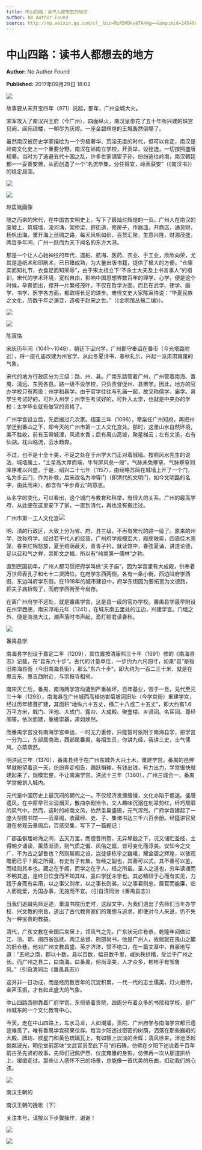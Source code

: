 ```yaml
---
title: 中山四路：读书人都想去的地方
author: No Author Found
source: http://mp.weixin.qq.com/s?__biz=MzA5MDkxNTA4Ng==&amp;mid=2454906503&amp;idx=1&amp;sn=d7179d41292d6b7c4c7a855228c734c2&amp;chksm=87a22ee6b0d5a7f0b6f5c5bee2e3f348e93c505796e681c09b0021238ad51789bc69d4ea21cd#rd
---
```


# 中山四路：读书人都想去的地方

**Author:** No Author Found

**Published:** 2017年09月29日 18:02

![](https://mmbiz.qpic.cn/mmbiz_jpg/PJWG74pLsMY6VjSs8icl92DouG8adAGS0ibIkmicA6dYrXchQel1ic3LTtD572I9r9sbW2tOnBvpibgicAXRcdc4p5aA/0?wx_fmt=jpeg)

故事要从宋开宝四年（971）说起，那年，广州全城大火。

宋军攻入了南汉兴王府（今广州），四面纵火，南汉皇帝花了五十年所兴建的珠宫贝阙、阆苑琼楼，一朝尽为灰烬。一座金碧辉煌的王城轰然倒塌了。

虽然南汉被历史学家描绘为一个穷极奢华、荒淫无度的时代，但可以肯定，南汉是岭南文化史上一个重要分野。南汉在岭南立学校，开贡举，设铨选，一切按照盛唐规摹。当时为了逃避五代十国之乱，许多世家谪宦子孙，纷纷逃往岭南，南汉朝廷都一一妥善安置，从而创造了一个“名流毕集，分任得宜，岭表获安”（《南汉书》）的稳定局面。

![](https://mmbiz.qpic.cn/mmbiz_png/cZkI8M0nbCnqFdBSZTPngyO5KHUZhk4AqcBGtqxM6PCBGEIaOlNtNQTtOl6c4QaKM93ZZrvQSTib9QBW69nziccg/0)

![](http://mmbiz.qpic.cn/mmbiz_jpg/PJWG74pLsMb6ibqCdJOauOKPib8nqQhUP5vY4LqZddVDNWwiaT4G5ibGqqwSgpKLpne67rdYX5OewA6lPa2dRqnqDQ/0?wx_fmt=jpeg)

赵匡胤画像

随之而来的宋代，在中国古文明史上，写下了最灿烂辉煌的一页。广州人在南汉的废墟上，筑城墙，浚河涌，架桥梁，辟街道，修房子，作器皿，开商店，通货财，扬帆出海，重开海上丝绸之路，每天风帆如织，百货汇聚，生意兴隆，财源茂盛，两百多年间，广州一跃而为天下闻名的东方大港。

那是一个让人心驰神往的年代，造船、航海、医药、农业、手工业，欣欣向荣，尤其是造纸术和印刷术，已日臻成熟，为大量出版书籍，提供了极大的方便。“仓廪实而知礼节，衣食足而知荣辱”，由于宋太祖立下“不杀士大夫及上书言事人”的祖训，宋代的学术环境，宽松自由，影响中国思想界数百年的理学、心学，便是这个时候，孕育而出，撑开一片繁枝茂叶。不仅在哲学方面，而且在武学、律学、画学、书学、医学各方面，都取得长足的进步。难怪文史大家陈寅恪说：“华夏民族之文化，历数千年之演变，造极于赵宋之世。”（《金明馆丛稿二编》）。

![](http://mmbiz.qpic.cn/mmbiz_png/p6Vlqvia1UicyrhG0dR9FTta36XUoGOcvdhsIlSlibKtt80ZiadFZapHdzuBcAHYbKTsZYHibicnuOP8lH5WEibuvKcnw/0?wx_fmt=png)

![](http://mmbiz.qpic.cn/mmbiz_jpg/PJWG74pLsMb6ibqCdJOauOKPib8nqQhUP5mFzd2vAJASQpPYe0W3OECpKibiajOVBYiaicjOWsTlITFKFabR17aw3iclQ/0?wx_fmt=jpeg)



陈寅恪

宋庆历年间（1041～1048），朝廷下诏兴学，广州郡守奉诏在番市（今光塔路附近），将一座孔庙改建为州官学。从此冬夏诗书，春秋礼乐，兴起一派肃肃雍雍的气象。

宋代的地方行政区分为三级：路、州、县。广南东路管着广州，广州管着南海、番禺、清远、东莞各县。路一级不设学校，只负责督促州、县置学。因此，地方的官办学校只有两级：州学和县学。由于官学往往与孔庙一起，故又称儒学、庙学。县学生考试好的，可升入州学；州学生考试好的，可升入太学，也就是中央办的学校；太学毕业就有做官的资格了。

广州学宫设立后，先后搬过几次家。绍圣三年（1096），章粢任广州知府，再把州学迁到番山之下，即今天的广州市第一工人文化宫处。那时，这里山水自然环境，美不胜收，前有玉带城濠，风递水香；后有禺山高坡，聚星梯云；左有文溪，右有仙湖，枕山临流，云水趋奔。

不过，也不是十全十美，不足之处在于州学大门正对着城墙。按照风水先生的说法，城墙属土，“土星高大厚而端，牛背屏风总一般”，气脉未免壅窒。气脉壅窒则庠序难以兴盛。于是，绍兴二十七年（1157），由经略苏简在城墙上开了一个门，名为步云门，作为补救，后来改名为冲霄门（即清代的文明门，如今文明路的名字，由此而来），都含有“平步青云”的意思。

从名字的变化，可以看出，这个城门与教育和科举，有很大的关系。广州的最高学府，从此便在这里安下了家，一直到清代，再也没有搬迁过。

广州市第一工人文化宫![](https://mmbiz.qpic.cn/mmbiz_jpg/PJWG74pLsMb6ibqCdJOauOKPib8nqQhUP5nOTIs3FuQYPjyjNT9kiaiaYrfVpfw0BgMQfkduypWFvhXIeiaTQkzp0JA/0?wx_fmt=jpeg)



明、清的行政区，大致上分为省、府、县三级，不再有宋代的路一级了。原来的州学，改称府学。经过若干代人的经营，广州府学规模宏大，殿庑敞奥，四周佳木葱笼，春来红棉怒放，夏至榕荫蔽天，青青子衿，就读馆中，春弦夏诵，讲道论德，足以召和气之祥，崇斯文之福，所以有“岭南第一儒林”之称。

直到民国初年，广州人都习惯把府学叫做“夫子庙”，因为学宫里有大成殿，供奉着万世师表孔子和七十二贤牌位。在府学东西两侧，各有一条小街，西边叫府学西街，东边叫府学东街。在1918年的城市建设中，府学东街因为要拓宽为文德路，把夫子庙拆毁了，而府学西街至今尚存。

在离广州府学不远处，就是番禺学宫，这是县一级的官办学校。番禺县学最早附设在州学西庑，南宋淳祐元年（1241），在城东南五里处的江边，兴建学宫。门墙之外，便是浩浩大江，潮声落时书声起，渔灯照君读春秋。

![](https://mmbiz.qpic.cn/mmbiz_jpg/PJWG74pLsMb6ibqCdJOauOKPib8nqQhUP5zAHUHWricOJTP0Xu5WBnyJIYibVDPEjF06lmNRO5Ujrszd566FNsaGNQ/0?wx_fmt=jpeg)

番禺县学

南海县学创设于嘉定二年（1209），其位置按清康熙三十年（1691）修的《南海县志》记载，在“县东六十步”。古代的计量单位，一步约为六尺四寸，如果“县”是指旧南海县衙（今旧南海县街），那么“东六十步”，即大约为一百二三十米，就是在惠吉东、惠吉西附近，与崇报寺相邻。

南宋灭亡后，番禺、南海两学宫均遭到严重破坏，百年基业，毁于一旦。元代至元三十年（1293），南海县在广州城西高桂坊崔菊坡祠旧址（今学宫街）重建学宫，经过历年修葺扩建，其面积“地纵六十五丈，横二十八或二十五丈”，即大约有1.6万平方米，戟门、泮池、大成门、露台、大成殿、聚奎楼、乡贤祠、名宦祠、尊经阁等，依次而建，重檐崇基，肃如焕然。

而番禺学宫没有南海学宫幸运，一时无力重修，只能暂时依附于南海县学，把学宫一分为二，东部属南海，西部属番禺，各招生员，你讲九经，我讲三史，士气儒风，亦蒸蒸然。

明洪武三年（1370），番禺县终于在广州东城外大兴土木，重建学宫。番禺的邑绅早就盼望着这一天，纷纷奔走相告，踊跃捐输，有钱出钱，有力出力，学宫很快就建起来了，规模宏整，不让南海学宫。洪武十三年（1380），广州三城合一，番禺学宫被划入城内。

元代是中国历史上最沉闷的朝代之一。不仅经济发展缓慢，文化亦陷于低迷。盛唐遗风，在中原早已尘消烟灭，散曲杂剧当令，文人趣味沉溺在刻翠剪红，纤巧颓靡的风气中。然而，这时的岭南文风，依然圭臬盛唐，元气浑然。广府学宫建起了一座大型图书馆——云章阁，收藏经、史、子、集诸书达三千六百余册。经筵讲官吴澄在参观云章阁后，百感交集，写下了一篇题记：

广郡虽僻居岭海之间，去天万里，而德音所暨，无异辇毂之下，况又储贮圣经，士得朝夕诵读，薰蒸渐渍，则气质之偏、风俗之窳，皆可变化而淳美。安知今之交广，不为古之邹鲁也？然则斯阁之设，岂徒侈栋宇之巍峨，耀金碧之辉煌，以骇观瞻而已乎？阁之所藏，有史有子有集，皆经之副也，其善可以式，其不善可以鉴，而经则其本也。藏之在乎阁，而学之在乎人，经之所载，圣人之道也，穷年读诵而不明其道，是终日饮食而不知其味，虽曰学犹未学也。其必精研于心而有实见，力践于身而有实用，以之事父则孝，以之事长则弟，以之事君则忠，居官而能廉，临人而能爱，为国办事，无施而不宜。（引自清同治《番禺县志》）

当我们追蹑先师足迹，重温书院历史时，这段文字，为我们道出了先师们当年办学校、兴文教的宗旨，道出了古代教育家们的理想与追求，即使对今人来说，仍不失为一种宝贵的教益。

清代，广东文教在全国后来居上，领风气之先。广东状元庄有恭，乾隆年间做过江、浙、鄂、闽四省巡抚、两江总督、刑部尚书，他是广州人，故居就在禺山之麓的旧仓巷，他对广州文教昌盛、英才济济，赞不绝口，在一篇文章中，自豪地写道：“五岭之南，郡以十数，县以百数，幅员数千里，咸执秩拱稽，受治于广州之长。而广州之县二，曰南海，曰番禺，俗尚淳美，人才众多，彬彬乎有邹鲁风。”（引自清同治《番禺县志》）

这并非一日功成，而是经历数百年的沉淀积累，一代一代的志士儒英，灯火相传，金声玉振，才有如此盛大的气象。

中山四路西侧靠着广府学宫，东侧倚着贡院，四周分布着众多的书院和学校，是广州城东的一个文化教育中心。

今天，走在中山四路上，车水马龙，人如潮涌，贡院、广州府学与南海学宫都已遗迹难觅了，唯有番禺学宫硕果仅存。每当夕阳透过密密的树荫，洒落在那些巍峨的大殿、牌坊、棂星门和黄色琉璃瓦上，有如镀上淡淡的金辉；清风徐来，泮池泛起粼粼波光，明伦堂前那块“文武官员至此下马”的石碑，仿佛在夕阳下述说着千百年前古圣先贤的故事，先师们冠佩俨然、仪度雍雅的身影，仿佛再一次从那道拱桥上，缓缓走过。那些让人感怀不已的场景，总能像一首优美的乐曲，扣动我们的心弦。

![](http://mmbiz.qpic.cn/mmbiz_gif/PJWG74pLsMYf2b50xFTbTsibmjv5gNVOxZegUj8mrKtpuzCpBAYnQw9duHfIcNnUzicicnGUSv4EWPSTRAPvV9g3w/0?wx_fmt=gif)

南汉王朝的

南汉王朝的挽歌（下）

关注本号，请按以下步骤操作，谢谢！

![](http://mmbiz.qpic.cn/mmbiz_png/PJWG74pLsMbxzxSWsbSxWa401icEeDUWiawxAxbdgTq3LmtribGicfmgEgabFONInhdrQRwY9Y4pmxRGlAoaQAaMDA/640?wx_fmt=png)

![](https://mmbiz.qpic.cn/mmbiz_jpg/PJWG74pLsMbnQpj9pZibKvicR24CHgn6c48N7Bzfr1byTp9Uiauazqra1tXvMM6cLicajGiaXkvkNJTTUw76oXHBvrA/640?wx_fmt=jpeg)

